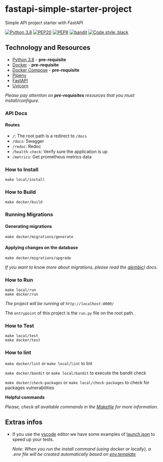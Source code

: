 # fastapi-simple-starter-project

Simple API project starter with FastAPI

[![Python 3.8](https://img.shields.io/badge/python-3.8-blue.svg)](https://www.python.org/downloads/release/python-3813/) 
[![PEP20](https://img.shields.io/badge/code%20style-pep20-red.svg)](https://www.python.org/dev/peps/pep-0020/) 
[![PEP8](https://img.shields.io/badge/code%20style-pep8-orange.svg)](https://www.python.org/dev/peps/pep-0008/) 
[![bandit](https://img.shields.io/badge/code%20style-bandit-green.svg)](https://github.com/PyCQA/bandit)
[![Code style: black](https://img.shields.io/badge/code%20style-black-000000.svg)](https://github.com/psf/black)

## Technology and Resources

- [Python 3.8](https://www.python.org/downloads/release/python-3813/) - **pre-requisite**
- [Docker](https://www.docker.com/get-started) - **pre-requisite**
- [Docker Compose](https://docs.docker.com/compose/) - **pre-requisite**
- [Pipenv](https://github.com/pypa/pipenv)
- [FastAPI](https://github.com/tiangolo/fastapi)
- [Uvicorn](https://github.com/encode/uvicorn)

*Please pay attention on **pre-requisites** resources that you must install/configure.*

### API Docs

#### Routes

- `/`: The root path is a redirect to `/docs`
- `/docs`: Swagger
- `/redoc`: Redoc
- `/health-check`: Verify sure the application is up
- `/metrics`: Get prometheus metrics data

### How to Install

```
make local/install
```

### How to Build

```
make docker/build
```

### Running Migrations

#### Generating migrations

```
make docker/migrations/generate
```

#### Applying changes on the database

```
make docker/migrations/upgrade
```

*If you want to know more about migrations, please read the [alembic](https://alembic.sqlalchemy.org/en/latest/)) docs.*

### How to Run

```
make local/run
make docker/run
```

*The project will be running at `http://localhost:8000/`*

The `entrypoint` of this project is the `run.py` file on the root path.

### How to Test

```
make local/test
make docker/test
```

### How to lint

`make docker/lint` or `make local/lint` to lint

`make docker/bandit` or `make local/bandit` to execute the bandit check

`make docker/check-packages` or `make local/check-packages` to check for packages vulnerabilities

**Helpful commands**

*Please, check all available commands in the [Makefile](Makefile) for more information*.

## Extras infos

- If you use the [vscode](https://code.visualstudio.com/) editor we have some examples of [launch.json](.docs/vscode.md) to speed up your tests.

    *Note: When you run the install command (using docker or locally), a .env file will be created automatically based on [env.template](env.template)*
